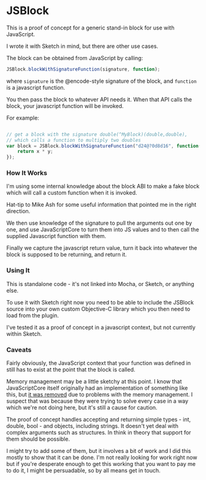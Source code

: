 # JSBlock

This is a proof of concept for a generic stand-in block for use with JavaScript.

I wrote it with Sketch in mind, but there are other use cases.

The block can be obtained from JavaScript by calling:

```javascript
JSBlock.blockWithSignatureFunction(signature, function);
```

where `signature` is the @encode-style signature of the block, and `function` is a javascript function.

You then pass the block to whatever API needs it. When that API calls the block, your javascript function will be invoked.

For example:

```javascript

// get a block with the signature double(^MyBlock)(double,double), 
// which calls a function to multiply two doubles
var block = JSBlock.blockWithSignatureFunction("d24@?0d8d16", function(x,y) {
    return x * y;
});
```



### How It Works

I'm using some internal knowledge about the block ABI to make a fake block which will call a custom function when it is invoked. 

Hat-tip to Mike Ash for some useful information that pointed me in the right direction. 

We then use knowledge of the signature to pull the arguments out one by one, and use JavaScriptCore to turn them into JS values and to then call the supplied Javascript function with them.

Finally we capture the javascript return value, turn it back into whatever the block is supposed to be returning, and return it.

### Using It

This is standalone code - it's not linked into Mocha, or Sketch, or anything else.

To use it with Sketch right now you need to be able to include the JSBlock source into your own custom Objective-C library which you then need to load from the plugin.

I've tested it as a proof of concept in a javascript context, but not currently within Sketch.

### Caveats

Fairly obviously, the JavaScript context that your function was defined in still has to exist at the point that the block is called.

Memory management may be a little sketchy at this point. I know that JavaScriptCore itself originally had an implementation of something like
this, but [it was removed](https://bugs.webkit.org/show_bug.cgi?id=107836) due to problems with the memory management. I suspect that was
because they were trying to solve every case in a way which we're not doing here, but it's still a cause for caution.

The proof of concept handles accepting and returning simple types - int, double, bool - and objects, including strings. It doesn't yet deal with complex arguments such as structures. In think in theory that support for them should be possible.

I might try to add some of them, but it involves a bit of work and I did this mostly to show that it can be done. I'm not really looking
for work right now but if you're desperate enough to get this working that you want to pay me to do it, I might be persuadable, so by
all means get in touch.




